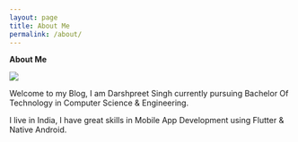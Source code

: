 ```yaml
---
layout: page
title: About Me
permalink: /about/
---
```


**About Me**

![](RackMultipart20200516-4-1l0nt0t_html_ce45ea9a5627d7be.png)

Welcome to my Blog, I am Darshpreet Singh currently pursuing Bachelor Of Technology in Computer Science &amp; Engineering.

I live in India, I have great skills in Mobile App Development using Flutter &amp; Native Android.
